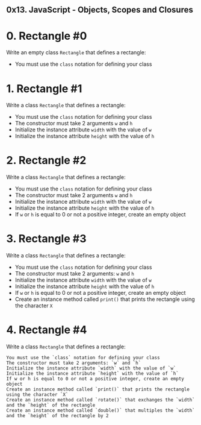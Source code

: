 ##  0x13. JavaScript - Objects, Scopes and Closures


#   0. Rectangle #0

Write an empty class `Rectangle` that defines a rectangle:

*   You must use the `class` notation for defining your class



#   1. Rectangle #1

Write a class `Rectangle` that defines a rectangle:

*   You must use the `class` notation for defining your class
*   The constructor must take 2 arguments `w` and `h`
*   Initialize the instance attribute `width` with the value of `w`
*   Initialize the instance attribute `height` with the value of `h`



#   2. Rectangle #2

Write a class `Rectangle` that defines a rectangle:

*   You must use the `class` notation for defining your class
*   The constructor must take 2 arguments `w` and `h`
*   Initialize the instance attribute `width` with the value of `w`
*   Initialize the instance attribute `height` with the value of `h`
*   If `w` or `h` is equal to 0 or not a positive integer, create an empty object



#   3. Rectangle #3

Write a class `Rectangle` that defines a rectangle:

*   You must use the `class` notation for defining your class
*   The constructor must take 2 arguments: `w` and `h`
*   Initialize the instance attribute `width` with the value of `w`
*   Initialize the instance attribute `height` with the value of `h`
*   If `w` or `h` is equal to 0 or not a positive integer, create an empty object
*   Create an instance method called `print()` that prints the rectangle using the character `X`



#   4. Rectangle #4

Write a class `Rectangle` that defines a rectangle:

    You must use the `class` notation for defining your class
    The constructor must take 2 arguments: `w` and `h`
    Initialize the instance attribute `width` with the value of `w`
    Initialize the instance attribute `height` with the value of `h`
    If w or h is equal to 0 or not a positive integer, create an empty object
    Create an instance method called `print()` that prints the rectangle using the character `X`
    Create an instance method called `rotate()` that exchanges the `width` and the `height` of the rectangle
    Create an instance method called `double()` that multiples the `width` and the `height` of the rectangle by 2




